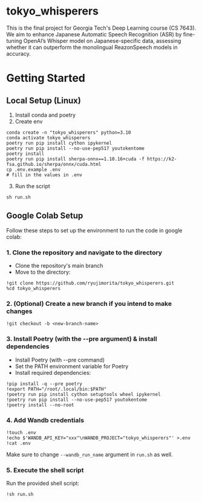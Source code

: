 # tokyo_whisperers
 This is the final project for Georgia Tech's Deep Learning course (CS 7643). We aim to enhance Japanese Automatic Speech Recognition (ASR) by fine-tuning OpenAI’s Whisper model on Japanese-specific data, assessing whether it can outperform the monolingual ReazonSpeech models in accuracy.


# Getting Started

## Local Setup (Linux)
1. Install conda and poetry
2. Create env
```
conda create -n "tokyo_whisperers" python=3.10
conda activate tokyo_whisperers
poetry run pip install cython ipykernel
poetry run pip install --no-use-pep517 youtokentome
poetry install
poetry run pip install sherpa-onnx==1.10.16+cuda -f https://k2-fsa.github.io/sherpa/onnx/cuda.html
cp .env.example .env
# fill in the values in .env
```
3. Run the script
```
sh run.sh
```

## Google Colab Setup
Follow these steps to set up the environment to run the code in google colab:

### 1. Clone the repository and navigate to the directory
- Clone the repository's main branch
- Move to the directory:

```
!git clone https://github.com/ryujimorita/tokyo_whisperers.git
%cd tokyo_whisperers
```

### 2. (Optional) Create a new branch if you intend to make changes
```
!git checkout -b <new-branch-name>
```

### 3. Install Poetry (with the --pre argument) & install dependencies
- Install Poetry (with --pre command)
- Set the PATH environment variable for Poetry
- Install required dependencies:
```
!pip install -q --pre poetry
!export PATH="/root/.local/bin:$PATH"
!poetry run pip install cython setuptools wheel ipykernel
!poetry run pip install --no-use-pep517 youtokentome
!poetry install --no-root
```

### 4. Add Wandb credentials
```
!touch .env
!echo $'WANDB_API_KEY="xxx"\nWANDB_PROJECT="tokyo_whisperers"' >.env
!cat .env
```
Make sure to change `--wandb_run_name` argument in `run.sh` as well.

### 5. Execute the shell script
Run the provided shell script:
```
!sh run.sh
```

